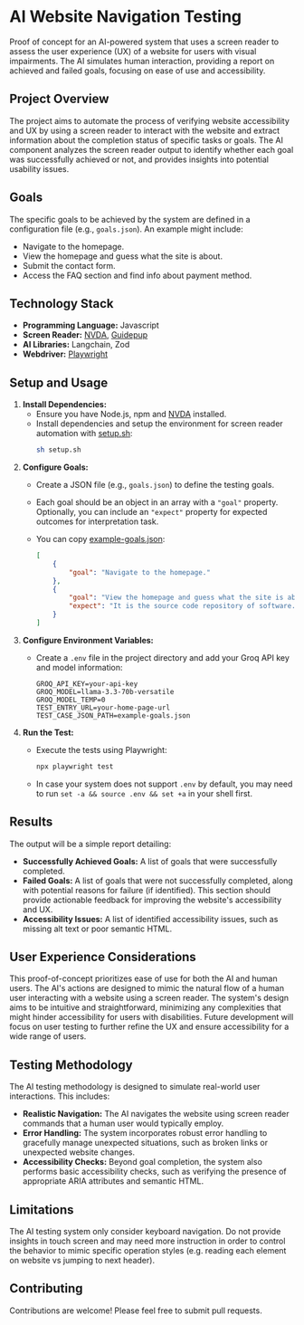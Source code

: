 # AI Website Navigation Testing
Proof of concept for an AI-powered system that uses a screen reader to assess the user experience (UX) of a website for users with visual impairments. The AI simulates human interaction, providing a report on achieved and failed goals, focusing on ease of use and accessibility.

## Project Overview

The project aims to automate the process of verifying website accessibility and UX by using a screen reader to interact with the website and extract information about the completion status of specific tasks or goals. The AI component analyzes the screen reader output to identify whether each goal was successfully achieved or not, and provides insights into potential usability issues.

## Goals

The specific goals to be achieved by the system are defined in a configuration file (e.g., `goals.json`).  An example might include:

* Navigate to the homepage.
* View the homepage and guess what the site is about.
* Submit the contact form.
* Access the FAQ section and find info about payment method.


## Technology Stack

* **Programming Language:** Javascript
* **Screen Reader:** [NVDA](https://www.nvaccess.org/download/), [Guidepup](https://www.guidepup.dev/)
* **AI Libraries:** Langchain, Zod
* **Webdriver:** [Playwright](https://playwright.dev/)


## Setup and Usage

1.  **Install Dependencies:**
    *   Ensure you have Node.js, npm and [NVDA](https://www.nvaccess.org/download/) installed.
    *   Install dependencies and setup the environment for screen reader automation with [setup.sh](setup.sh):
        ```sh
        sh setup.sh
        ```
2.  **Configure Goals:**
    *   Create a JSON file (e.g., `goals.json`) to define the testing goals.
    *   Each goal should be an object in an array with a `"goal"` property. Optionally, you can include an `"expect"` property for expected outcomes for interpretation task.
    *   You can copy [example-goals.json](example-goals.json):

        ```json
        [
            {
                "goal": "Navigate to the homepage."
            },
            {
                "goal": "View the homepage and guess what the site is about.",
                "expect": "It is the source code repository of software."
            }
        ]
        ```
3.  **Configure Environment Variables:**
    *   Create a `.env` file in the project directory and add your Groq API key and model information:

        ```env
        GROQ_API_KEY=your-api-key
        GROQ_MODEL=llama-3.3-70b-versatile
        GROQ_MODEL_TEMP=0
        TEST_ENTRY_URL=your-home-page-url
        TEST_CASE_JSON_PATH=example-goals.json
        ```
4.  **Run the Test:**
    *   Execute the tests using Playwright:

        ```bash
        npx playwright test
        ```

    *   In case your system does not support `.env` by default, you may need to run `set -a && source .env && set +a` in your shell first.


## Results

The output will be a simple report detailing:

* **Successfully Achieved Goals:** A list of goals that were successfully completed.
* **Failed Goals:** A list of goals that were not successfully completed, along with potential reasons for failure (if identified).  This section should provide actionable feedback for improving the website's accessibility and UX.
* **Accessibility Issues:** A list of identified accessibility issues, such as missing alt text or poor semantic HTML.

## User Experience Considerations

This proof-of-concept prioritizes ease of use for both the AI and human users. The AI's actions are designed to mimic the natural flow of a human user interacting with a website using a screen reader. The system's design aims to be intuitive and straightforward, minimizing any complexities that might hinder accessibility for users with disabilities.  Future development will focus on user testing to further refine the UX and ensure accessibility for a wide range of users.

## Testing Methodology

The AI testing methodology is designed to simulate real-world user interactions. This includes:

* **Realistic Navigation:** The AI navigates the website using screen reader commands that a human user would typically employ.
* **Error Handling:** The system incorporates robust error handling to gracefully manage unexpected situations, such as broken links or unexpected website changes.
* **Accessibility Checks:** Beyond goal completion, the system also performs basic accessibility checks, such as verifying the presence of appropriate ARIA attributes and semantic HTML.

## Limitations

The AI testing system only consider keyboard navigation. Do not provide insights in touch screen and may need more instruction in order to control the behavior to mimic specific operation styles (e.g. reading each element on website vs jumping to next header).

## Contributing

Contributions are welcome! Please feel free to submit pull requests.
